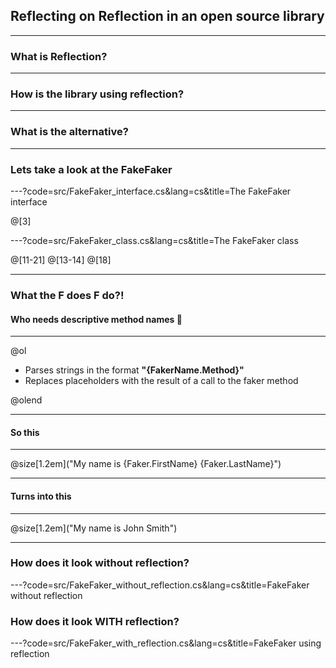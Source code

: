 ## Reflecting on Reflection in an open source library

---

### What is Reflection?

---

### How is the library using reflection?

---

### What is the alternative?

---

### Lets take a look at the FakeFaker

---?code=src/FakeFaker_interface.cs&lang=cs&title=The FakeFaker interface

@[3]

---?code=src/FakeFaker_class.cs&lang=cs&title=The FakeFaker class

@[11-21]
@[13-14]
@[18]

---

### What the F does F do?!
#### Who needs descriptive method names :eyes:

---

@ol

- Parses strings in the format **"{FakerName.Method}"**
- Replaces placeholders with the result of a call to the faker method

@olend

---

#### So this

---

@size[1.2em]("My name is {Faker.FirstName} {Faker.LastName}")

---

#### Turns into this

---

@size[1.2em]("My name is John Smith")

---

### How does it look without reflection?

---?code=src/FakeFaker_without_reflection.cs&lang=cs&title=FakeFaker without reflection

### How does it look WITH reflection?

---?code=src/FakeFaker_with_reflection.cs&lang=cs&title=FakeFaker using reflection
